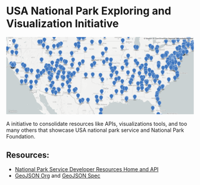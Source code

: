 # USA National Park Exploring and Visualization Initiative

[![screenshot](https://github.com/ampacheco/data-visualization/blob/main/img/map-preview.png)](https://github.com/ampacheco/data-visualization/blob/main/data/national-parks.geojson)

A initiative to consolidate resources like APIs, visualizations tools, and too many others that showcase USA national park service and National Park Foundation. 


## Resources: 

- [National Park Service Developer Resources Home and API](https://www.nps.gov/subjects/developer/api-documentation.htm)
- [GeoJSON Org](https://geojson.org/) and [GeoJSON Spec](https://tools.ietf.org/html/rfc7946) 
